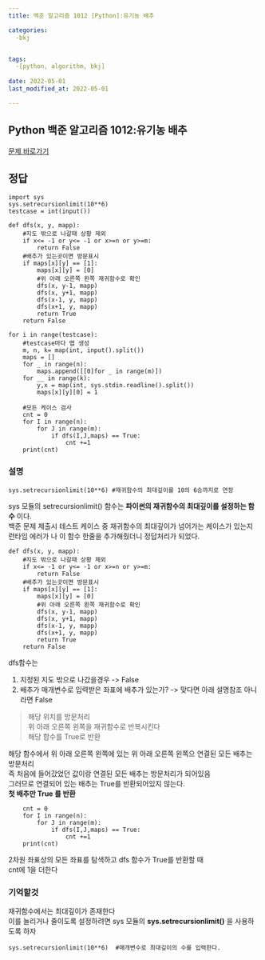 ```yaml
---
title: 백준 알고리즘 1012 [Python]:유기농 배추

categories: 
  -bkj


tags: 
  -[python, algorithm, bkj]
  
date: 2022-05-01
last_modified_at: 2022-05-01

---
```

## Python 백준 알고리즘 1012:유기농 배추

[문제 바로가기](https://www.acmicpc.net/problem/1012)  

## 정답  
```
import sys
sys.setrecursionlimit(10**6)
testcase = int(input())

def dfs(x, y, mapp):
    #지도 밖으로 나갈때 상황 제외
    if x<= -1 or y<= -1 or x>=n or y>=m:
        return False
    #배추가 있는곳이면 방문표시
    if maps[x][y] == [1]:
        maps[x][y] = [0]
        #위 아래 오른쪽 왼쪽 재귀함수로 확인
        dfs(x, y-1, mapp)
        dfs(x, y+1, mapp)
        dfs(x-1, y, mapp)
        dfs(x+1, y, mapp)
        return True
    return False

for i in range(testcase):
    #testcase마다 맵 생성
    m, n, k= map(int, input().split())
    maps = [] 
    for _ in range(n):
        maps.append([[0]for _ in range(m)])
    for __ in range(k):
        y,x = map(int, sys.stdin.readline().split())
        maps[x][y][0] = 1

    #모든 케이스 검사
    cnt = 0 
    for I in range(n):
        for J in range(m):
            if dfs(I,J,maps) == True:
                cnt +=1
    print(cnt)
```
### 설명  
```
sys.setrecursionlimit(10**6) #재귀함수의 최대깊이를 10의 6승까지로 연장
```
sys 모듈의 setrecursionlimit() 함수는 __파이썬의 재귀함수의 최대깊이를 설정하는 함수__ 이다.  
백준 문제 제출시 테스트 케이스 중 재귀함수의 최대깊이가 넘어가는 케이스가 있는지  
런타임 에러가 나 이 함수 한줄을 추가해줬더니 정답처리가 되었다.  

```
def dfs(x, y, mapp):
    #지도 밖으로 나갈때 상황 제외
    if x<= -1 or y<= -1 or x>=n or y>=m:
        return False
    #배추가 있는곳이면 방문표시
    if maps[x][y] == [1]:
        maps[x][y] = [0]
        #위 아래 오른쪽 왼쪽 재귀함수로 확인
        dfs(x, y-1, mapp)
        dfs(x, y+1, mapp)
        dfs(x-1, y, mapp)
        dfs(x+1, y, mapp)
        return True
    return False
```
dfs함수는  
 1. 지정된 지도 밖으로 나갔을경우 -> False  
 2. 배추가 매개변수로 입력받은 좌표에 배추가 있는가? -> 맞다면 아래 설명참조 아니라면 False  
 > 해당 위치를 방문처리  
 > 위 아래 오른쪽 왼쪽을 재귀함수로 반복시킨다   
 > 해당 함수를 True로 반환

해당 함수에서 위 아래 오른쪽 왼쪽에 있는 위 아래 오른쪽 왼쪽으 연결된 모든 배추는 방문처리  
즉 처음에 들어갔었던 값이랑 연결된 모든 배추는 방문처리가 되어있음  
그러므로 연결되어 있는 배추는 True를 반환되어있지 않는다.  
 __첫 배추만 True 를 반환__  
```
    cnt = 0 
    for I in range(n):
        for J in range(m):
            if dfs(I,J,maps) == True:
                cnt +=1
    print(cnt)
```
2차원 좌표상의 모든 좌표를 탐색하고
dfs 함수가 True를 반환할 때  
cnt에 1을 더한다 

### 기억할것

재귀함수에서는 최대깊이가 존재한다  
이를 늘리거나 줄이도록 설정하려면
sys 모듈의 __sys.setrecursionlimit()__ 을 사용하도록 하자
```
sys.setrecursionlimit(10**6)  #매개변수로 최대깊이의 수를 입력한다.
```

